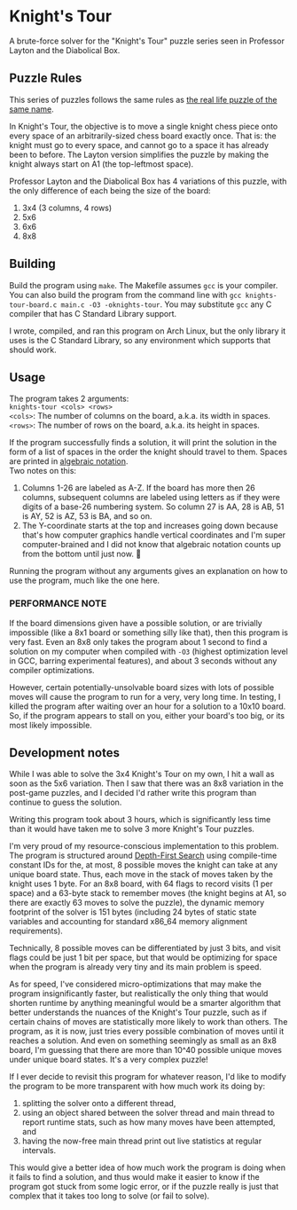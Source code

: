 # Knight's Tour
A brute-force solver for the "Knight's Tour" puzzle series seen in Professor Layton and the Diabolical Box.

## Puzzle Rules
This series of puzzles follows the same rules as [the real life puzzle of the same name](https://en.wikipedia.org/wiki/Knight%27s_tour).

In Knight's Tour, the objective is to move a single knight chess piece onto every space of an arbitrarily-sized chess board exactly once. That is: the knight must go to every space, and cannot go to a space it has already been to before. The Layton version simplifies the puzzle by making the knight always start on A1 (the top-leftmost space).

Professor Layton and the Diabolical Box has 4 variations of this puzzle, with the only difference of each being the size of the board:
1. 3x4 (3 columns, 4 rows)
2. 5x6
3. 6x6
4. 8x8

## Building
Build the program using `make`. The Makefile assumes `gcc` is your compiler.
You can also build the program from the command line with `gcc knights-tour-board.c main.c -O3 -oknights-tour`.
You may substitute `gcc` any C compiler that has C Standard Library support.

I wrote, compiled, and ran this program on Arch Linux, but the only library it uses is the C Standard Library, so any environment which supports that should work.

## Usage
The program takes 2 arguments:\
`knights-tour <cols> <rows>`\
`<cols>`: The number of columns on the board, a.k.a. its width in spaces.\
`<rows>`: The number of rows on the board, a.k.a. its height in spaces.

If the program successfully finds a solution, it will print the solution in the form of a list of spaces in the order the knight should travel to them. Spaces are printed in [algebraic notation](https://en.wikipedia.org/wiki/Algebraic_notation_(chess)).\
Two notes on this:
1. Columns 1-26 are labeled as A-Z. If the board has more then 26 columns, subsequent columns are labeled using letters as if they were digits of a base-26 numbering system. So column 27 is AA, 28 is AB, 51 is AY, 52 is AZ, 53 is BA, and so on.
2. The Y-coordinate starts at the top and increases going down because that's how computer graphics handle vertical coordinates and I'm super computer-brained and I did not know that algebraic notation counts up from the bottom until just now. :smiling_face_with_tear:

Running the program without any arguments gives an explanation on how to use the program, much like the one here.

### PERFORMANCE NOTE
If the board dimensions given have a possible solution, or are trivially impossible (like a 8x1 board or something silly like that), then this program is very fast. Even an 8x8 only takes the program about 1 second to find a solution on my computer when compiled with `-O3` (highest optimization level in GCC, barring experimental features), and about 3 seconds without any compiler optimizations.

However, certain potentially-unsolvable board sizes with lots of possible moves will cause the program to run for a very, very long time. In testing, I killed the program after waiting over an hour for a solution to a 10x10 board. So, if the program appears to stall on you, either your board's too big, or its most likely impossible.

## Development notes
While I was able to solve the 3x4 Knight's Tour on my own, I hit a wall as soon as the 5x6 variation. Then I saw that there was an 8x8 variation in the post-game puzzles, and I decided I'd rather write this program than continue to guess the solution.

Writing this program took about 3 hours, which is significantly less time than it would have taken me to solve 3 more Knight's Tour puzzles.

I'm very proud of my resource-conscious implementation to this problem. The program is structured around [Depth-First Search](https://en.wikipedia.org/wiki/Depth-first_search) using compile-time constant IDs for the, at most, 8 possible moves the knight can take at any unique board state. Thus, each move in the stack of moves taken by the knight uses 1 byte. For an 8x8 board, with 64 flags to record visits (1 per space) and a 63-byte stack to remember moves (the knight begins at A1, so there are exactly 63 moves to solve the puzzle), the dynamic memory footprint of the solver is 151 bytes (including 24 bytes of static state variables and accounting for standard x86_64 memory alignment requirements).

Technically, 8 possible moves can be differentiated by just 3 bits, and visit flags could be just 1 bit per space, but that would be optimizing for space when the program is already very tiny and its main problem is speed.

As for speed, I've considered micro-optimizations that may make the program insignificantly faster, but realistically the only thing that would shorten runtime by anything meaningful would be a smarter algorithm that better understands the nuances of the Knight's Tour puzzle, such as if certain chains of moves are statistically more likely to work than others. The program, as it is now, just tries every possible combination of moves until it reaches a solution. And even on something seemingly as small as an 8x8 board, I'm guessing that there are more than 10^40 possible unique moves under unique board states. It's a very complex puzzle!

If I ever decide to revisit this program for whatever reason, I'd like to modify the program to be more transparent with how much work its doing by:
1. splitting the solver onto a different thread,
2. using an object shared between the solver thread and main thread to report runtime stats, such as how many moves have been attempted, and
3. having the now-free main thread print out live statistics at regular intervals.

This would give a better idea of how much work the program is doing when it fails to find a solution, and thus would make it easier to know if the program got stuck from some logic error, or if the puzzle really is just that complex that it takes too long to solve (or fail to solve).
